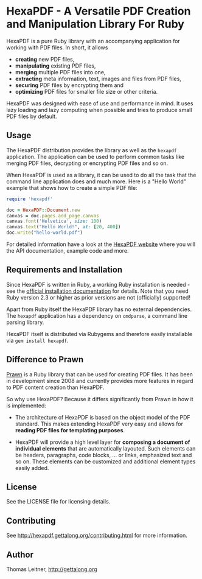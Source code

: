 # HexaPDF - A Versatile PDF Creation and Manipulation Library For Ruby

HexaPDF is a pure Ruby library with an accompanying application for working with PDF files. In
short, it allows

* **creating** new PDF files,
* **manipulating** existing PDF files,
* **merging** multiple PDF files into one,
* **extracting** meta information, text, images and files from PDF files,
* **securing** PDF files by encrypting them and
* **optimizing** PDF files for smaller file size or other criteria.

HexaPDF was designed with ease of use and performance in mind. It uses lazy loading and lazy
computing when possible and tries to produce small PDF files by default.


## Usage

The HexaPDF distribution provides the library as well as the `hexapdf` application. The application
can be used to perform common tasks like merging PDF files, decrypting or encrypting PDF files and
so on.

When HexaPDF is used as a library, it can be used to do all the task that the command line
application does and much more. Here is a "Hello World" example that shows how to create a simple
PDF file:

~~~ ruby
require 'hexapdf'

doc = HexaPDF::Document.new
canvas = doc.pages.add_page.canvas
canvas.font('Helvetica', size: 100)
canvas.text("Hello World!", at: [20, 400])
doc.write("hello-world.pdf")
~~~

For detailed information have a look at the [HexaPDF website][website] where you will the API
documentation, example code and more.

[website]: http://hexapdf.gettalong.org


## Requirements and Installation

Since HexaPDF is written in Ruby, a working Ruby installation is needed - see the
[official installation documentation][rbinstall] for details. Note that you need Ruby version 2.3 or
higher as prior versions are not (officially) supported!

Apart from Ruby itself the HexaPDF library has no external dependencies. The `hexapdf` application
has a dependency on `cmdparse`, a command line parsing library.

HexaPDF itself is distributed via Rubygems and therefore easily installable via `gem install
hexapdf`.

[rbinstall]: https://www.ruby-lang.org/en/documentation/installation/


## Difference to Prawn

[Prawn] is a Ruby library that can be used for creating PDF files. It has been in development since
2008 and currently provides more features in regard to PDF content creation than HexaPDF.

So why use HexaPDF? Because it differs significantly from Prawn in how it is implemented:

* The architecture of HexaPDF is based on the object model of the PDF standard. This makes extending
  HexaPDF very easy and allows for **reading PDF files for templating purposes**.

* HexaPDF will provide a high level layer for **composing a document of individual elements** that
  are automatically layouted. Such elements can be headers, paragraphs, code blocks, ... or links,
  emphasized text and so on. These elements can be customized and additional element types easily
  added.

[Prawn]: http://prawnpdf.org


## License

See the LICENSE file for licensing details.


## Contributing

See <http://hexapdf.gettalong.org/contributing.html> for more information.


## Author

Thomas Leitner, <http://gettalong.org>
